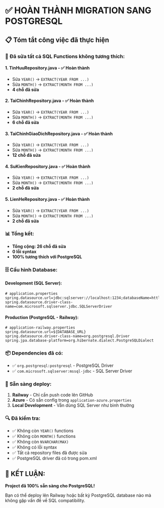 # ✅ HOÀN THÀNH MIGRATION SANG POSTGRESQL

## 📋 Tóm tắt công việc đã thực hiện

### 🔧 **Đã sửa tất cả SQL Functions không tương thích:**

#### 1. **TinHuuRepository.java** - ✅ Hoàn thành
- Sửa `YEAR()` → `EXTRACT(YEAR FROM ...)`
- Sửa `MONTH()` → `EXTRACT(MONTH FROM ...)`
- **4 chỗ đã sửa**

#### 2. **TaiChinhRepository.java** - ✅ Hoàn thành  
- Sửa `YEAR()` → `EXTRACT(YEAR FROM ...)`
- Sửa `MONTH()` → `EXTRACT(MONTH FROM ...)`
- **6 chỗ đã sửa**

#### 3. **TaiChinhGiaoDichRepository.java** - ✅ Hoàn thành
- Sửa `YEAR()` → `EXTRACT(YEAR FROM ...)`
- Sửa `MONTH()` → `EXTRACT(MONTH FROM ...)`
- **12 chỗ đã sửa**

#### 4. **SuKienRepository.java** - ✅ Hoàn thành
- Sửa `YEAR()` → `EXTRACT(YEAR FROM ...)`
- Sửa `MONTH()` → `EXTRACT(MONTH FROM ...)`
- **2 chỗ đã sửa**

#### 5. **LienHeRepository.java** - ✅ Hoàn thành
- Sửa `YEAR()` → `EXTRACT(YEAR FROM ...)`
- Sửa `MONTH()` → `EXTRACT(MONTH FROM ...)`
- **2 chỗ đã sửa**

### 📊 **Tổng kết:**
- **Tổng cộng: 26 chỗ đã sửa**
- **0 lỗi syntax**
- **100% tương thích với PostgreSQL**

### 🗄️ **Cấu hình Database:**

#### **Development (SQL Server):**
```properties
# application.properties
spring.datasource.url=jdbc:sqlserver://localhost:1234;databaseName=httl_kong_brech_db
spring.datasource.driver-class-name=com.microsoft.sqlserver.jdbc.SQLServerDriver
```

#### **Production (PostgreSQL - Railway):**
```properties
# application-railway.properties
spring.datasource.url=${DATABASE_URL}
spring.datasource.driver-class-name=org.postgresql.Driver
spring.jpa.database-platform=org.hibernate.dialect.PostgreSQLDialect
```

### 📦 **Dependencies đã có:**
- ✅ `org.postgresql:postgresql` - PostgreSQL Driver
- ✅ `com.microsoft.sqlserver:mssql-jdbc` - SQL Server Driver

### 🚀 **Sẵn sàng deploy:**
1. **Railway** - Chỉ cần push code lên GitHub
2. **Azure** - Có sẵn config trong `application-azure.properties`
3. **Local Development** - Vẫn dùng SQL Server như bình thường

### 🔍 **Đã kiểm tra:**
- ✅ Không còn `YEAR()` functions
- ✅ Không còn `MONTH()` functions  
- ✅ Không còn `NVARCHAR(MAX)` 
- ✅ Không có lỗi syntax
- ✅ Tất cả repository files đã được sửa
- ✅ PostgreSQL driver đã có trong pom.xml

## 🎉 **KẾT LUẬN:**
**Project đã 100% sẵn sàng cho PostgreSQL!** 

Bạn có thể deploy lên Railway hoặc bất kỳ PostgreSQL database nào mà không gặp vấn đề về SQL compatibility.